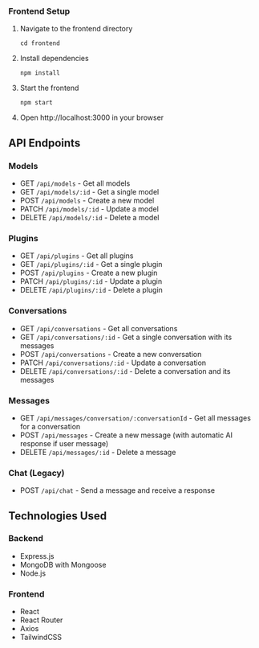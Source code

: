 ### Frontend Setup

1. Navigate to the frontend directory
   ```
   cd frontend
   ```

2. Install dependencies
   ```
   npm install
   ```

3. Start the frontend
   ```
   npm start
   ```

4. Open http://localhost:3000 in your browser

## API Endpoints

### Models

- GET `/api/models` - Get all models
- GET `/api/models/:id` - Get a single model
- POST `/api/models` - Create a new model
- PATCH `/api/models/:id` - Update a model
- DELETE `/api/models/:id` - Delete a model

### Plugins

- GET `/api/plugins` - Get all plugins
- GET `/api/plugins/:id` - Get a single plugin
- POST `/api/plugins` - Create a new plugin
- PATCH `/api/plugins/:id` - Update a plugin
- DELETE `/api/plugins/:id` - Delete a plugin

### Conversations

- GET `/api/conversations` - Get all conversations
- GET `/api/conversations/:id` - Get a single conversation with its messages
- POST `/api/conversations` - Create a new conversation
- PATCH `/api/conversations/:id` - Update a conversation
- DELETE `/api/conversations/:id` - Delete a conversation and its messages

### Messages

- GET `/api/messages/conversation/:conversationId` - Get all messages for a conversation
- POST `/api/messages` - Create a new message (with automatic AI response if user message)
- DELETE `/api/messages/:id` - Delete a message

### Chat (Legacy)

- POST `/api/chat` - Send a message and receive a response

## Technologies Used

### Backend
- Express.js
- MongoDB with Mongoose
- Node.js

### Frontend
- React
- React Router
- Axios
- TailwindCSS 
